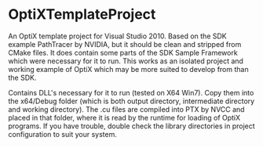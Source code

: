 OptiXTemplateProject
====================

An OptiX template project for Visual Studio 2010. Based on the SDK example PathTracer by NVIDIA, but it should
be clean and stripped from CMake files. It does contain some parts of the SDK Sample Framework which were necessary
for it to run. This works as an isolated project and working example of OptiX which may be more suited to
develop from than the SDK.

Contains DLL's necessary for it to run (tested on X64 Win7). Copy them into the x64/Debug folder (which is both output directory, 
intermediate directory and working directory). The .cu files are compiled into PTX by NVCC and placed in that folder,
where it is read by the runtime for loading of OptiX programs. If you have trouble, double check the library directories
in project configuration to suit your system.
